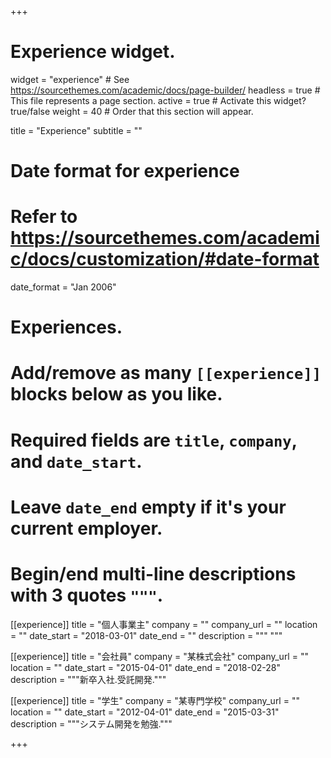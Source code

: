+++
# Experience widget.
widget = "experience"  # See https://sourcethemes.com/academic/docs/page-builder/
headless = true  # This file represents a page section.
active = true  # Activate this widget? true/false
weight = 40  # Order that this section will appear.

title = "Experience"
subtitle = ""

# Date format for experience
#   Refer to https://sourcethemes.com/academic/docs/customization/#date-format
date_format = "Jan 2006"

# Experiences.
#   Add/remove as many `[[experience]]` blocks below as you like.
#   Required fields are `title`, `company`, and `date_start`.
#   Leave `date_end` empty if it's your current employer.
#   Begin/end multi-line descriptions with 3 quotes `"""`.
[[experience]]
  title = "個人事業主"
  company = ""
  company_url = ""
  location = ""
  date_start = "2018-03-01"
  date_end = ""
  description = """
  """

[[experience]]
  title = "会社員"
  company = "某株式会社"
  company_url = ""
  location = ""
  date_start = "2015-04-01"
  date_end = "2018-02-28"
  description = """新卒入社.受託開発."""

[[experience]]
  title = "学生"
  company = "某専門学校"
  company_url = ""
  location = ""
  date_start = "2012-04-01"
  date_end = "2015-03-31"
  description = """システム開発を勉強."""


+++
